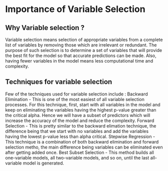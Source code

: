 # Importance of Variable Selection 

## Why Variable selection ? 
Variable selection means selection of appropriate variables from a complete list of variables by removing those which are irrelevant or redundant. The purpose of such selection is to determine a set of variables that will provide the best fit for the model so that accurate predictions can be made. Also, having fewer variables in the model means less computational time and complexity. 

## Techniques for variable selection 
Few of the techniques used for variable selection include : 
Backward Elimination - This is one of the most easiest of all variable selection processes. For this technique, first, start with all variables in the model and keep on eliminating the variables having the highest p-value greater than the critical alpha. Hence we will have a subset of predictors which will increase the accuracy of the model and reduce the complexity. 
Forward Selection - This is pretty similar to the backward elimation technique, the difference being that we start with no variables and add the variables having the lowest p-value less than alpha critical. 
Stepwise Regression - This technique is a combination of both backward elimination and forward selection metho, the main difference being variables can be eliminated even after getting added once. 
Best Subset Selection - This method builds all one-variable models, all two-variable models, and so on, until the last all-variable model is generated.
